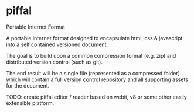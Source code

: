 piffal
======

Portable Internet Format

A portable internet format designed to encapsulate html, css & javascript into a self contained versioned document.

The goal is to build upon a common compression format (e.g. zip) and distributed version control (such as git).

The end result will be a single file (represented as a compressed folder) which will contain a full version control repository and all supporting assets for the document.


TODO: create piffal editor / reader based on webit, v8 or some other easily extensible platform.
